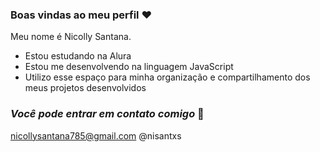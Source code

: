  ### Boas vindas ao meu perfil ❤️

 Meu nome é Nicolly Santana.

- Estou estudando na Alura
- Estou me desenvolvendo na linguagem JavaScript
- Utilizo esse espaço para minha organização e compartilhamento dos meus projetos desenvolvidos

### *Você pode entrar em contato comigo* 📧

nicollysantana785@gmail.com
@nisantxs


